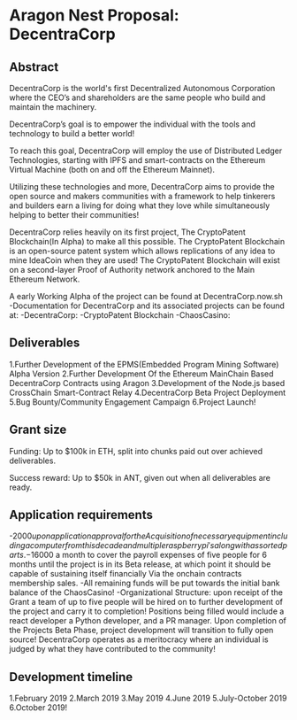 # Aragon Nest Proposal: DecentraCorp

## Abstract

DecentraCorp is the world's first Decentralized Autonomous Corporation
where the CEO’s and shareholders are the same people who build and maintain
the machinery.

DecentraCorp’s goal is to empower the individual
with the tools and technology to build a better world!

To reach this goal, DecentraCorp will employ the use of
Distributed Ledger Technologies, starting with IPFS and
smart-contracts on the Ethereum Virtual Machine
(both on and off the Ethereum Mainnet).

Utilizing these technologies and more,
DecentraCorp aims to provide the open source and
makers communities with a framework to help tinkerers and builders
earn a living for doing what they love while simultaneously helping to better their communities!

DecentraCorp relies heavily on its first project, The CryptoPatent Blockchain(In Alpha) to make all this possible. The CryptoPatent Blockchain is an open-source patent system which allows replications of any idea to mine IdeaCoin when they are used! The CryptoPatent Blockchain will exist on a second-layer Proof of Authority network anchored to the Main Ethereum Network.

A early Working Alpha of the project can be found at DecentraCorp.now.sh
-Documentation for DecentraCorp and its associated projects can be found at:
  -DecentraCorp:
  -CryptoPatent Blockchain
  -ChaosCasino:




## Deliverables

1.Further Development of the EPMS(Embedded Program Mining Software) Alpha Version
2.Further Development Of the Ethereum MainChain Based DecentraCorp Contracts using Aragon
3.Development of the Node.js based CrossChain Smart-Contract Relay
4.DecentraCorp Beta Project Deployment
5.Bug Bounty/Community Engagement Campaign
6.Project Launch!

## Grant size

Funding: Up to $100k in ETH, split into chunks paid out over achieved deliverables.

Success reward: Up to $50k in ANT, given out when all deliverables are ready.

## Application requirements

-$2000 upon application approval for the Acquisition of necessary equipment including a computer from this    decade and multiple raspberry pi's along with assorted parts.
-$16000 a month to cover the payroll expenses of five people for 6 months until the project is in its Beta release, at which point it should be capable of sustaining itself financially Via the onchain contracts membership sales.
-All remaining funds will be put towards the initial bank balance of the ChaosCasino!
-Organizational Structure: upon receipt of the Grant a team of up to five people will be hired on to further development of the project and carry it to completion! Positions being filled would include a react developer
a Python developer, and a PR manager. Upon completion of the Projects Beta Phase, project development will transition to fully open source! DecentraCorp operates as a meritocracy where an individual is judged by what they have contributed to the community!

## Development timeline

1.February 2019
2.March 2019
3.May 2019
4.June 2019
5.July-October 2019
6.October 2019!
